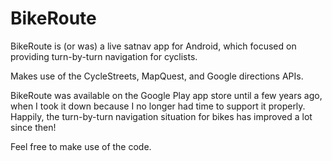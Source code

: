 # BikeRoute


BikeRoute is (or was) a live satnav app for Android, which focused on providing turn-by-turn navigation for cyclists.

Makes use of the CycleStreets, MapQuest, and Google directions APIs.

BikeRoute was available on the Google Play app store until a few years ago, when I took it down because I no longer had time to support it properly. Happily, the turn-by-turn navigation situation for bikes has improved a lot since then!

Feel free to make use of the code.

